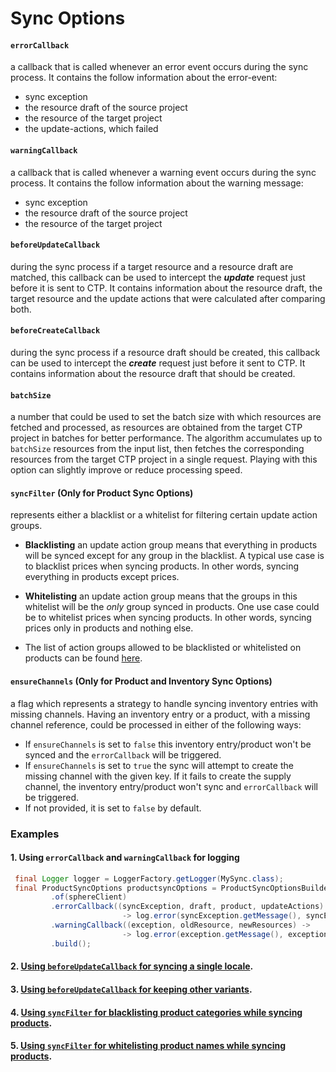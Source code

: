 # Sync Options

#### `errorCallback`
a callback that is called whenever an error event occurs during the sync process. It contains the follow information 
about the error-event:
* sync exception
* the resource draft of the source project
* the resource of the target project
* the update-actions, which failed

#### `warningCallback`
a callback that is called whenever a warning event occurs during the sync process. It contains the follow information 
about the warning message:
* sync exception
* the resource draft of the source project
* the resource of the target project

#### `beforeUpdateCallback`
during the sync process if a target resource and a resource draft are matched, this callback can be used to intercept 
the **_update_** request just before it is sent to CTP. It contains information about the resource draft, the target
resource and the update actions that were calculated after comparing both.  

#### `beforeCreateCallback`
during the sync process if a resource draft should be created, this callback can be used to intercept 
the **_create_** request just before it sent to CTP.  It contains information about the resource draft that should be
created.

#### `batchSize`
a number that could be used to set the batch size with which resources are fetched and processed,
as resources are obtained from the target CTP project in batches for better performance. The algorithm accumulates up to
`batchSize` resources from the input list, then fetches the corresponding resources from the target CTP project
in a single request. Playing with this option can slightly improve or reduce processing speed.

#### `syncFilter` (Only for Product Sync Options)
represents either a blacklist or a whitelist for filtering certain update action groups. 
  
  - __Blacklisting__ an update action group means that everything in products will be synced except for any group 
  in the blacklist. A typical use case is to blacklist prices when syncing products. In other words, syncing everything 
  in products except prices. 
  
  - __Whitelisting__ an update action group means that the groups in this whitelist will be the *only* group synced in 
  products. One use case could be to whitelist prices when syncing products. In other words, syncing prices only in 
  products and nothing else.
  
  - The list of action groups allowed to be blacklisted or whitelisted on products can be found [here](https://github.com/commercetools/commercetools-sync-java/tree/master/src/main/java/com/commercetools/sync/products/ActionGroup.java). 

#### `ensureChannels` (Only for Product and Inventory Sync Options)
a flag which represents a strategy to handle syncing inventory entries with missing channels.
Having an inventory entry or a product, with a missing channel reference, could be processed in either of the following ways:
- If `ensureChannels` is set to `false` this inventory entry/product won't be synced and the `errorCallback` will be triggered.
- If `ensureChannels` is set to `true` the sync will attempt to create the missing channel with the given key. 
If it fails to create the supply channel, the inventory entry/product won't sync and `errorCallback` will be triggered.
- If not provided, it is set to `false` by default.


### Examples

#### 1. Using `errorCallback` and `warningCallback` for logging

````java
 final Logger logger = LoggerFactory.getLogger(MySync.class);
 final ProductSyncOptions productsyncOptions = ProductSyncOptionsBuilder
         .of(sphereClient)
         .errorCallback((syncException, draft, product, updateActions)
                         -> log.error(syncException.getMessage(), syncException))
         .warningCallback((exception, oldResource, newResources) ->
                         -> log.error(exception.getMessage(), exception))
         .build();
````
 
#### 2. [Using `beforeUpdateCallback` for syncing a single locale](https://github.com/commercetools/commercetools-sync-java/tree/master/src/integration-test/java/com/commercetools/sync/integration/externalsource/products/SyncSingleLocaleIT.java).

#### 3. [Using `beforeUpdateCallback` for keeping other variants](https://github.com/commercetools/commercetools-sync-java/tree/master/src/integration-test/java/com/commercetools/sync/integration/ctpprojectsource/products/templates/beforeupdatecallback/KeepOtherVariantsSyncIT.java).

#### 4. [Using `syncFilter` for blacklisting product categories while syncing products](https://github.com/commercetools/commercetools-sync-java/tree/master/src/integration-test/java/com/commercetools/sync/integration/externalsource/products/ProductSyncFilterIT.java#L142-L143).

#### 5. [Using `syncFilter` for whitelisting product names while syncing products](https://github.com/commercetools/commercetools-sync-java/tree/master/src/integration-test/java/com/commercetools/sync/integration/externalsource/products/ProductSyncFilterIT.java#L173).
 
